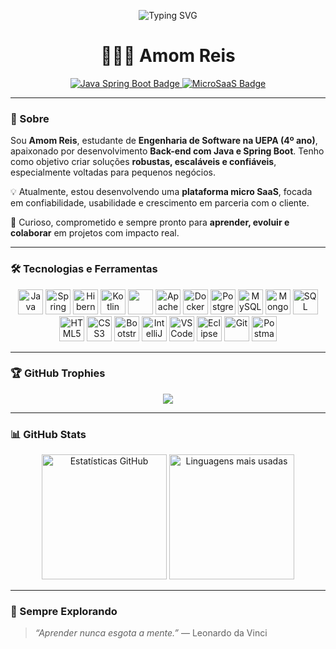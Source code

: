 <!-- Animação de digitação com largura aumentada e texto direto -->
<p align="center">
  <img 
    src="https://readme-typing-svg.demolab.com?font=Fira+Code&size=22&pause=1000&color=F78C6C&width=750&lines=Olá,+sou+Amom+Reis!;Back-end+Java+com+Spring+Boot;Criando+soluções+escaláveis+com+tecnologia" 
    alt="Typing SVG" 
  />
</p>

<h1 align="center">👨🏻‍💻 Amom Reis</h1>

<p align="center">
  <a href="https://github.com/AmomReis">
    <img src="https://img.shields.io/badge/Back--End--Java-Spring%20Boot-6DB33F?style=for-the-badge&logo=java&logoColor=white" alt="Java Spring Boot Badge" />
  </a>
  <a href="https://github.com/AmomReis">
    <img src="https://img.shields.io/badge/MicroSaaS-Ativo-%23FFB86C?style=for-the-badge&logo=vercel&logoColor=white" alt="MicroSaaS Badge" />
  </a>
</p>

---

### 📌 Sobre

Sou **Amom Reis**, estudante de **Engenharia de Software na UEPA (4º ano)**, apaixonado por desenvolvimento **Back-end com Java e Spring Boot**. Tenho como objetivo criar soluções **robustas, escaláveis e confiáveis**, especialmente voltadas para pequenos negócios.

💡 Atualmente, estou desenvolvendo uma **plataforma micro SaaS**, focada em confiabilidade, usabilidade e crescimento em parceria com o cliente.

🧠 Curioso, comprometido e sempre pronto para **aprender, evoluir e colaborar** em projetos com impacto real.

---

### 🛠️ Tecnologias e Ferramentas

<p align="center">
  <!-- Back-end -->
  <img src="https://cdn.jsdelivr.net/gh/devicons/devicon/icons/java/java-original.svg" alt="Java" height="40" />
  <img src="https://cdn.jsdelivr.net/gh/devicons/devicon/icons/spring/spring-original.svg" alt="Spring Boot" height="40" />
  <img src="https://cdn.jsdelivr.net/gh/devicons/devicon/icons/hibernate/hibernate-plain.svg" alt="Hibernate" height="40" />
  <img src="https://cdn.jsdelivr.net/gh/devicons/devicon/icons/kotlin/kotlin-original.svg" alt="Kotlin" height="40" />
  <img src="https://cdn.jsdelivr.net/gh/devicons/devicon/icons/gradle/gradle-original.svg" height="40" />
  <img src="https://cdn.jsdelivr.net/gh/devicons/devicon/icons/apache/apache-original.svg" alt="Apache" height="40" />
  <img src="https://cdn.jsdelivr.net/gh/devicons/devicon/icons/docker/docker-original.svg" alt="Docker" height="40" />
  
  <!-- Banco de Dados -->
  <img src="https://cdn.jsdelivr.net/gh/devicons/devicon/icons/postgresql/postgresql-original.svg" alt="PostgreSQL" height="40" />
  <img src="https://cdn.jsdelivr.net/gh/devicons/devicon/icons/mysql/mysql-original.svg" alt="MySQL" height="40" />
  <img src="https://cdn.jsdelivr.net/gh/devicons/devicon/icons/mongodb/mongodb-original.svg" alt="MongoDB" height="40" />
  <img src="https://cdn.jsdelivr.net/gh/devicons/devicon/icons/microsoftsqlserver/microsoftsqlserver-plain.svg" alt="SQL Server" height="40" />

  <!-- Web -->
  <img src="https://cdn.jsdelivr.net/gh/devicons/devicon/icons/html5/html5-original.svg" alt="HTML5" height="40" />
  <img src="https://cdn.jsdelivr.net/gh/devicons/devicon/icons/css3/css3-original.svg" alt="CSS3" height="40" />
  <img src="https://cdn.jsdelivr.net/gh/devicons/devicon/icons/bootstrap/bootstrap-original.svg" alt="Bootstrap" height="40" />

  <!-- IDEs e Ferramentas -->
  <img src="https://cdn.jsdelivr.net/gh/devicons/devicon/icons/intellij/intellij-original.svg" alt="IntelliJ IDEA" height="40" />
  <img src="https://cdn.jsdelivr.net/gh/devicons/devicon/icons/vscode/vscode-original.svg" alt="VS Code" height="40" />
  <img src="https://cdn.jsdelivr.net/gh/devicons/devicon/icons/eclipse/eclipse-original.svg" alt="Eclipse" height="40" />
  <img src="https://cdn.jsdelivr.net/gh/devicons/devicon/icons/git/git-original.svg" alt="Git" height="40" />
  <img src="https://cdn.jsdelivr.net/gh/devicons/devicon/icons/postman/postman-original.svg" alt="Postman" height="40" />
</p>

---

### 🏆 GitHub Trophies

<p align="center">
  <img src="https://github-profile-trophy.vercel.app/?username=AmomReis&theme=onedark&margin-w=10&no-frame=true&row=1&column=6" />
</p>

---

### 📊 GitHub Stats

<p align="center">
  <img 
    alt="Estatísticas GitHub" 
    height="200" 
    src="https://github-readme-stats.vercel.app/api?username=AmomReis&show_icons=true&theme=tokyonight&include_all_commits=true&count_private=true&locale=pt-br" 
  />
  <img 
    alt="Linguagens mais usadas" 
    height="200" 
    src="https://github-readme-stats.vercel.app/api/top-langs/?username=AmomReis&theme=tokyonight&layout=compact&custom_title=Linguagens+Mais+Usadas&langs_count=8" 
  />
</p>

---

### 🚀 Sempre Explorando

> *“Aprender nunca esgota a mente.”* — Leonardo da Vinci
